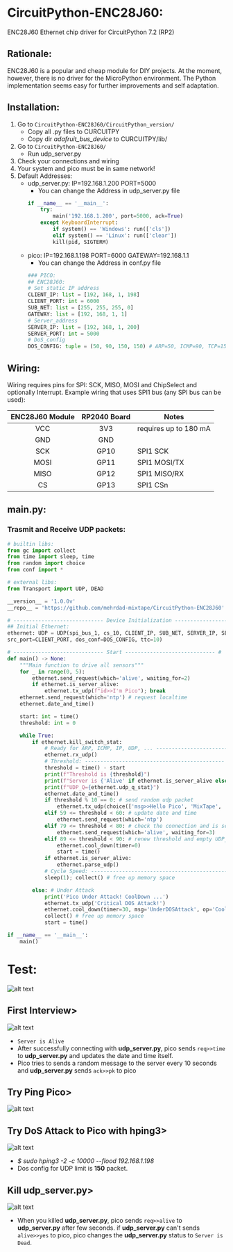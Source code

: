 # CircuitPython-ENC28J60:
ENC28J60 Ethernet chip driver for CircuitPython 7.2 (RP2)

## Rationale:
ENC28J60 is a popular and cheap module for DIY projects.
At the moment, however, there is no driver for the MicroPython environment.
The Python implementation seems easy for further improvements and self adaptation.

## Installation:
1. Go to `CircuitPython-ENC28J60/CircuitPython_version/`
	- Copy all .py files to CURCUITPY
	- Copy dir *adafruit_bus_device* to CURCUITPY/lib/
2. Go to `CircuitPython-ENC28J60/`
	- Run udp_server.py
3. Check your connections and wiring
4. Your system and pico must be in same network!
5. Default Addresses:
	- udp_server.py: IP=192.168.1.200 PORT=5000
		- You can change the Address in udp_server.py file
		```python
		if __name__ == '__main__':
			try:
				main('192.168.1.200', port=5000, ack=True)
		    except KeyboardInterrupt:
				if system() == 'Windows': run(['cls'])
		        elif system() == 'Linux': run(['clear'])
				kill(pid, SIGTERM)

		```
	- pico: IP=192.168.1.198 PORT=6000 GATEWAY=192.168.1.1
		- You can change the Address in conf.py file
		```python
		### PICO:
		## ENC28J60:
		# Set static IP address
		CLIENT_IP: list = [192, 168, 1, 198]
		CLIENT_PORT: int = 6000
		SUB_NET: list = [255, 255, 255, 0]
		GATEWAY: list = [192, 168, 1, 1]
		# Server_address
		SERVER_IP: list = [192, 168, 1, 200]
		SERVER_PORT: int = 5000
		# DoS_config
		DOS_CONFIG: tuple = (50, 90, 150, 150) # ARP=50, ICMP=90, TCP=150, UDP=150
		```

## Wiring:
Wiring requires pins for SPI: SCK, MISO, MOSI and ChipSelect and optionally Interrupt.
Example wiring that uses SPI1 bus (any SPI bus can be used):

| ENC28J60 Module | RP2040 Board | Notes |
| :-------------: |:-------------:| ---- |
| VCC | 3V3 | requires up to 180 mA |
| GND | GND | |
| SCK | GP10 | SPI1 SCK |
| MOSI | GP11 | SPI1 MOSI/TX |
| MISO | GP12 | SPI1 MISO/RX |
| CS | GP13 | SPI1 CSn |

## main.py:
### Trasmit and Receive UDP packets:

```python
# builtin libs:
from gc import collect
from time import sleep, time
from random import choice
from conf import *

# external libs:
from Transport import UDP, DEAD

__version__ = '1.0.0v'
__repo__ = 'https://github.com/mehrdad-mixtape/CircuitPython-ENC28J60'

# ----------------------------- Device Initialization ----------------------------- #
## Initial Ethernet:
ethernet: UDP = UDP(spi_bus_1, cs_10, CLIENT_IP, SUB_NET, SERVER_IP, SERVER_PORT, GATEWAY,
src_port=CLIENT_PORT, dos_conf=DOS_CONFIG, ttc=10)

# ----------------------------- Start ----------------------------- #
def main() -> None:
    """Main function to drive all sensors"""
    for _ in range(0, 5):
        ethernet.send_request(which='alive', waiting_for=2)
        if ethernet.is_server_alive:
            ethernet.tx_udp(f"id>>I'm Pico"); break
    ethernet.send_request(which='ntp') # request localtime
    ethernet.date_and_time()

    start: int = time()
    threshold: int = 0

    while True:
        if ethernet.kill_switch_stat:
            # Ready for ARP, ICMP, IP, UDP, ... ---------------------------------------------
            ethernet.rx_udp()
            # Threshold: ---------------------------------------------
            threshold = time() - start
            print(f"Threshold is {threshold}")
            print(f"Server is {'Alive' if ethernet.is_server_alive else 'Dead'}")
            print(f"UDP_Q={ethernet.udp_q_stat}")
            ethernet.date_and_time()
            if threshold % 10 == 0: # send random udp packet
                ethernet.tx_udp(choice(['msg>>Hello Pico', 'MixTape', 'ENC28J60 with CircuitPython']))
            elif 59 <= threshold < 60: # update date and time
                ethernet.send_request(which='ntp')
            elif 79 <= threshold < 80: # check the connection and is server alive?
                ethernet.send_request(which='alive', waiting_for=3)
            elif 89 <= threshold < 90: # renew threshold and empty UDP_Q, ICMP_Q, ARP_Q, TCP_Q
                ethernet.cool_down(timer=0)
                start = time()
            if ethernet.is_server_alive:
                ethernet.parse_udp()
            # Cycle Speed: ---------------------------------------------
            sleep(1); collect() # free up memory space

        else: # Under Attack
            print('Pico Under Attack! CoolDown ...')
            ethernet.tx_udp('Critical DOS Attack!')
            ethernet.cool_down(timer=30, msg='UnderDOSAttack', op='CoolDown')
            collect() # free up memory space
            start = time()

if __name__ == '__main__':
    main()
```
# Test:
![alt text](https://github.com/[username]/[reponame]/blob/[branch]/image.jpg?raw=true)
## First Interview>
![alt text](https://github.com/mehrdad-mixtape/CircuitPython-ENC28J60/blob/main/CircuitPython_version/Images/1.png)
- `Server is Alive`
- After successfully connecting with **udp_server.py**, pico sends `req>>time` to **udp_server.py** and updates the date and time itself.
- Pico tries to sends a random message to the server every 10 seconds and **udp_server.py** sends `ack>>pk` to pico

## Try Ping Pico>
![alt text](https://github.com/mehrdad-mixtape/CircuitPython-ENC28J60/blob/main/CircuitPython_version/Images/2.png)

## Try DoS Attack to Pico with hping3>
![alt text](https://github.com/mehrdad-mixtape/CircuitPython-ENC28J60/blob/main/CircuitPython_version/Images/3.png)
- *$ sudo hping3 -2 -c 10000 --flood 192.168.1.198*
- Dos config for UDP limit is **150** packet.

## Kill udp_server.py>
![alt text](https://github.com/mehrdad-mixtape/CircuitPython-ENC28J60/blob/main/CircuitPython_version/Images/4.png)
- When you killed **udp_server.py**, pico sends `req>>alive` to **udp_server.py** after few seconds. if **udp_server.py** can't sends `alive>>yes` to pico, pico changes the **udp_server.py** status to `Server is Dead`.
